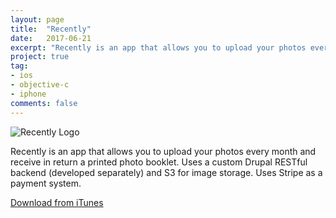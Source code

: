 ```yaml
---
layout: page
title:  "Recently"
date:   2017-06-21
excerpt: "Recently is an app that allows you to upload your photos every month and receive in return a printed photo booklet."
project: true
tag:
- ios 
- objective-c
- iphone
comments: false
---
```


![Recently Logo](https://i0.wp.com/www.chasingbabel.com/wp-content/uploads/2016/06/recently.jpg?w=630)

Recently is an app that allows you to upload your photos every month and receive in return a printed photo booklet. Uses a custom Drupal RESTful backend (developed separately) and S3 for image storage. Uses Stripe as a payment system.

[Download from iTunes](https://itunes.apple.com/us/app/recently-your-camera-roll/id1021669594?mt=8)